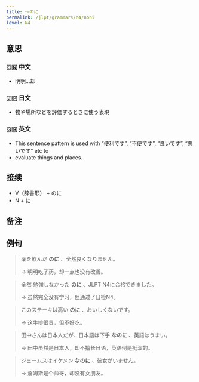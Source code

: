 ```yaml
---
title: 〜のに
permalink: /jlpt/grammars/n4/noni
level: N4
---
```


## 意思

### 🇨🇳 中文

- 明明…却

### 🇯🇵 日文

- 物や場所などを評価するときに使う表現

### 🇬🇧 英文

- This sentence pattern is used with “便利です”, “不便です”, “良いです”, “悪いです” etc to
- evaluate things and places.

## 接续

- V（辞書形） + のに
- N + に

## 备注


## 例句

> 薬を飲んだ **のに** 、全然良くなりません。
>
> → 明明吃了药，却一点也没有改善。

> 全然 勉強しなかった **のに** 、JLPT N4に合格できました。
>
> → 虽然完全没有学习，但通过了日检N4。

> このステーキは高い **のに** 、おいしくないです。
>
> → 这牛排很贵，但不好吃。

> 田中さんは日本人だが、日本語は下手 **なのに** 、英語はうまい。
>
> → 田中虽然是日本人，却不擅长日语，英语倒是挺溜的。

> ジェームスはイケメン **なのに** 、彼女がいません。
>
> → 詹姆斯是个帅哥，却没有女朋友。

